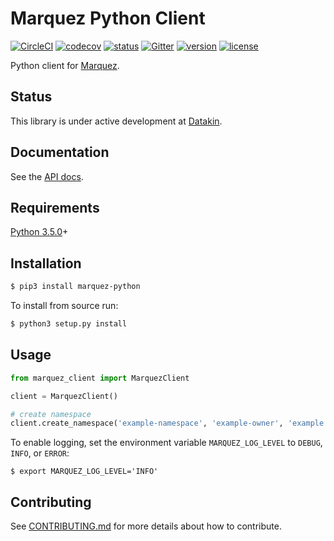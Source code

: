 # Marquez Python Client

[![CircleCI](https://circleci.com/gh/MarquezProject/marquez-python/tree/main.svg?style=shield)](https://circleci.com/gh/MarquezProject/marquez-python/tree/main)
[![codecov](https://codecov.io/gh/MarquezProject/marquez-python/branch/main/graph/badge.svg)](https://codecov.io/gh/MarquezProject/marquez-python/branch/main)
[![status](https://img.shields.io/badge/status-WIP-yellow.svg)](#status)
[![Gitter](https://badges.gitter.im/Join%20Chat.svg)](https://gitter.im/marquez-project/community)
[![version](https://img.shields.io/pypi/v/marquez-python.svg)](https://pypi.python.org/pypi/marquez-python)
[![license](https://img.shields.io/badge/license-Apache_2.0-blue.svg)](https://raw.githubusercontent.com/MarquezProject/marquez-python/main/LICENSE)

Python client for [Marquez](https://github.com/MarquezProject/marquez).

## Status

This library is under active development at [Datakin](http://datak.in/). 

## Documentation

See the [API docs](https://marquezproject.github.io/marquez/openapi.html).

## Requirements

[Python 3.5.0](https://www.python.org/downloads/)+

## Installation

```bash
$ pip3 install marquez-python
```

To install from source run:

```bash
$ python3 setup.py install
```

## Usage

```python
from marquez_client import MarquezClient

client = MarquezClient()

# create namespace
client.create_namespace('example-namespace', 'example-owner', 'example description')
```

To enable logging, set the environment variable `MARQUEZ_LOG_LEVEL` to `DEBUG`, `INFO`, or `ERROR`:

```
$ export MARQUEZ_LOG_LEVEL='INFO'
```
## Contributing

See [CONTRIBUTING.md](https://github.com/MarquezProject/marquez-python/blob/main/CONTRIBUTING.md) for more details about how to contribute.
